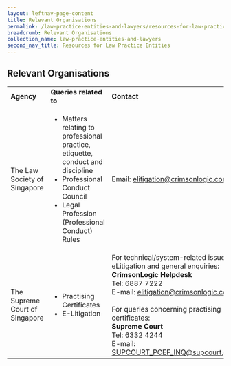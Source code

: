 ```yaml
---
layout: leftnav-page-content
title: Relevant Organisations
permalink: /law-practice-entities-and-lawyers/resources-for-law-practice-entities/relevant-organisations/
breadcrumb: Relevant Organisations
collection_name: law-practice-entities-and-lawyers
second_nav_title: Resources for Law Practice Entities
---
```


Relevant Organisations
---

<table>
  <tr>
    <td>
      <b>Agency</b>
    </td>
    <td>
      <b>Queries related to</b>
    </td>
    <td>
      <b>Contact</b>
    </td>
  </tr>
  <tr>
    <td>The Law Society of Singapore</td>
    <td>
      <ul>
        <li>Matters relating to professional practice, etiquette, conduct and discipline</li>
        <li>Professional Conduct Council</li>
        <li>Legal Profession (Professional Conduct) Rules</li>
      </ul>
    </td>
    <td>Email: <a href="mailto:represent@lawsoc.org.sg">elitigation@crimsonlogic.com</a></td>
  </tr>
  <tr>
    <td>The Supreme Court of Singapore</td>
    <td>
      <ul>
        <li>Practising Certificates</li>
        <li>E-Litigation</li>
      </ul>
    </td>
    <td>For technical/system-related issues in eLitigation and general enquiries:<br><b>CrimsonLogic Helpdesk</b><br>Tel: 6887 7222<br>E-mail: <a href="mailto:elitigation@crimsonlogic.com">elitigation@crimsonlogic.com</a><br><br>For queries concerning practising certificates:<br><b>Supreme Court</b><br>Tel: 6332 4244<br>E-mail: <a href="mailto:SUPCOURT_PCEF_INQ@supcourt.gov.sg">SUPCOURT_PCEF_INQ@supcourt.gov.sg</a>
</td>
  </tr>
</table>
